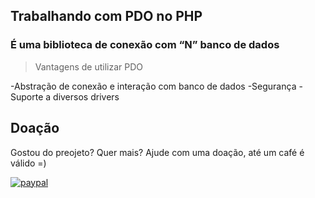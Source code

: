 ## Trabalhando com PDO no PHP

### É uma biblioteca de conexão com “N” banco de dados

> Vantagens de utilizar PDO

-Abstração de conexão e interação com banco de dados
-Segurança
-Suporte a diversos drivers

## Doação

Gostou do preojeto? Quer mais? Ajude com uma doação, até um café é válido =)

[![paypal](https://www.paypalobjects.com/pt_BR/BR/i/btn/btn_donateCC_LG.gif)](https://www.paypal.com/cgi-bin/webscr?cmd=_s-xclick&hosted_button_id=BB4E5XX7WQBNA)